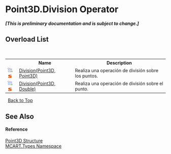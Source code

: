 # Point3D.Division Operator 
 _**\[This is preliminary documentation and is subject to change.\]**_


## Overload List
&nbsp;<table><tr><th></th><th>Name</th><th>Description</th></tr><tr><td>![Public operator](media/puboperator.gif "Public operator")![Static member](media/static.gif "Static member")</td><td><a href="5573a7a0-b369-544a-f56b-09b7a2b0416b">Division(Point3D, Point3D)</a></td><td>
Realiza una operación de división sobre los puntos.</td></tr><tr><td>![Public operator](media/puboperator.gif "Public operator")![Static member](media/static.gif "Static member")</td><td><a href="5217c534-427d-0e27-0abe-b05432782441">Division(Point3D, Double)</a></td><td>
Realiza una operación de división sobre el punto.</td></tr></table>&nbsp;
<a href="#point3d.division-operator">Back to Top</a>

## See Also


#### Reference
<a href="c1f5b3e6-d580-ae65-e094-04baef5c0fc7">Point3D Structure</a><br /><a href="c5168ca1-3831-8d0b-91b8-6ec8e54f9c51">MCART.Types Namespace</a><br />